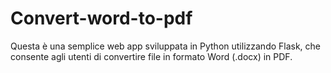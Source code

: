# Convert-word-to-pdf
Questa è una semplice web app sviluppata in Python utilizzando Flask, che consente agli utenti di convertire file in formato Word (.docx) in PDF.
